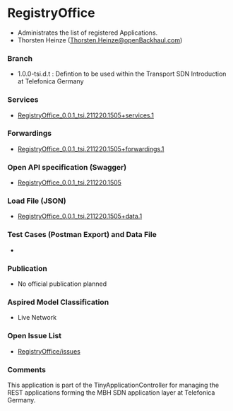 # RegistryOffice
- Administrates the list of registered Applications.
- Thorsten Heinze (Thorsten.Heinze@openBackhaul.com)

### Branch
- 1.0.0-tsi.d.t : Defintion to be used within the Transport SDN Introduction at Telefonica Germany

### Services
- [RegistryOffice_0.0.1_tsi.211220.1505+services.1](./RegistryOffice_0.0.1_tsi.211220.1505+services.1.xlsx)

### Forwardings
- [RegistryOffice_0.0.1_tsi.211220.1505+forwardings.1](./RegistryOffice_0.0.1_tsi.211220.1505+forwardings.1.xlsx)

### Open API specification (Swagger)
- [RegistryOffice_0.0.1_tsi.211220.1505](./RegistryOffice_0.0.1_tsi.211220.1505.yaml)

### Load File (JSON)
- [RegistryOffice_0.0.1_tsi.211220.1505+data.1](./RegistryOffice_0.0.1_tsi.211220.1505+data.1.json)

### Test Cases (Postman Export) and Data File
-

### Publication
- No official publication planned

### Aspired Model Classification
- Live Network

### Open Issue List
- [RegistryOffice/issues](../../issues)

### Comments
This application is part of the TinyApplicationController for managing the REST applications forming the MBH SDN application layer at Telefonica Germany.
